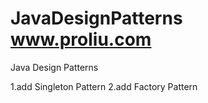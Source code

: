 # JavaDesignPatterns www.proliu.com
Java Design Patterns

1.add Singleton Pattern
2.add Factory Pattern